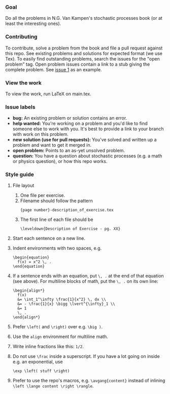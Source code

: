 ### Goal

Do all the problems in N.G. Van Kampen's stochastic processes book (or at least the interesting ones).

### Contributing

To contribute, solve a problem from the book and file a pull request against this repo.
See existing problems and solutions for expected format (we use Tex).
To easily find outstanding problems, search the issues for the "open problem" tag.
Open problem issues contain a link to a stub giving the complete problem.
See [issue 1](https://github.com/DanielSank/vankampen-stochastic/issues/1) as an example.

### View the work

To view the work, run LaTeX on main.tex.

### Issue labels

* **bug:** An existing problem or solution contains an error.
* **help wanted:** You're working on a problem and you'd like to find someone else to work with you. It's best to provide a link to your branch with work on this problem.
* **new solution (use for pull requests):** You've solved and written up a problem and want to get it merged in.
* **open problem:** Points to an as-yet unsolved problem.
* **question:** You have a question about stochastic processes (e.g. a math or physics question), or how this repo works.

### Style guide

1. File layout
    1. One file per exercise.
    1. Filename should follow the pattern
        ```
        {page number}-description_of_exercise.tex
        ```
    1. The first line of each file should be
        ```
        \leveldown{Description of Exercise - pg. XX}
        ```

1. Start each sentence on a new line.

1. Indent environments with two spaces, e.g.
    ```
    \begin{equation}
      f(x) = x^2 \, .
    \end{equation}
    ```

1. If a sentence ends with an equation, put `\, .` at the end of that equation (see above). For multiline blocks of math, put the `\, .` on its own line:
    ```
    \begin{align*}
      f(x)
      &= \int_1^\infty \frac{1}{x^2} \, dx \\
      &= - \frac{1}{x} \bigg \lvert^{\infty}_1 \\
      &= 1
      \, .
    \end{align*}
    ```

1. Prefer `\left(` and `\right)` over e.g. `\big )`.

1. Use the `align` environment for multiline math.

1. Write inline fractions like this: `1/2`.

1. Do not use `\frac` inside a superscript. If you have a lot going on inside e.g. an exponential, use
    ```
    \exp \left( stuff \right)
    ```

1. Prefer to use the repo's macros, e.g. `\avgang{content}` instead of inlining `\left \lange content \right \rangle`.
